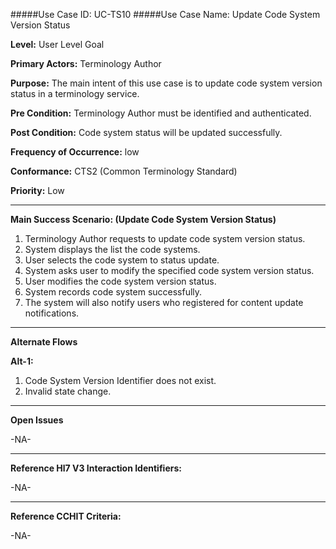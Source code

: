 #####Use Case ID: UC-TS10
#####Use Case Name: Update Code System Version Status

**Level:**                     User Level Goal

**Primary Actors:**            Terminology Author  

**Purpose:**                   The main intent of this use case is to update code system version status in a terminology service.

**Pre Condition:**             Terminology Author must be identified and authenticated. 

**Post Condition:**            Code system status will be updated successfully.

**Frequency of Occurrence:**   low

**Conformance:**             	 CTS2 (Common Terminology Standard)

**Priority:**                  Low
__________________________________________________________
**Main Success Scenario: (Update Code System Version Status)**

1.	Terminology Author requests to update code system version status.
2.	System displays the list the code systems.
3.	User selects the code system to status update.
4.	System asks user to modify the specified code system version status.
5.	User modifies the code system version status. 
6.	System records code system successfully.
7.	The system will also notify users who registered for content update notifications.

__________________________________________________________
**Alternate Flows** 

**Alt-1:**

1.	Code System Version Identifier does not exist.  
2.	Invalid state change.

_______________________________________________________________
**Open Issues**

-NA-
_______________________________________________________________
**Reference Hl7 V3 Interaction Identifiers:**

-NA-
_______________________________________________________________
**Reference CCHIT Criteria:**

-NA-
